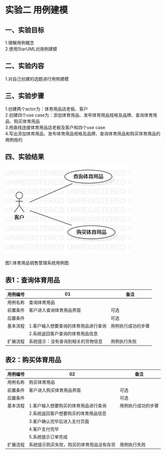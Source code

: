 # 实验二 用例建模

## 一、实验目标

1.理解用例概念  
2.使用StarUML对用例建模

## 二、实验内容

1.对自己创建的选题进行用例建模

## 三、实验步骤

1.创建两个actor为：体育用品店老板、客户  
2.创建四个use case为：添加体育用品、发布体育用品规格及品牌、查询体育用品、购买体育用品  
3.用直线连接体育用品店老板及客户和四个use case  
4.写出添加体育用品、发布体育用品规格及品牌、查询体育用品和购买体育用品的用例规约

## 四、实验结果

![用例图](./model2.jpg)

图1.体育用品销售管理系统用例图


 ## 表1：查询体育用品
 
用例编号 | 01 | 备注
---|---|---
用例名称 | 查询体育用品 |
前置条件 | 客户进入查询体育用品界面 |可选
后置条件 |  |可选
基本流程 | 1.客户输入想要查询的体育用品进行查询 |用例执行成功的步骤
 | |2.系统返回客户查询的体育用品信息
 扩展流程| 系统提示：没有查询到相关的货物信息|用例执行失败
 
## 表2：购买体育用品

用例编号 | 02 | 备注
---|---|---
用例名称 | 购买体育用品 |
前置条件 | 客户进入购买体育用品界面 |可选
后置条件 |  |可选
基本流程 | 1.客户输入想要购买的体育用品进行查询 |用例执行成功的步骤
 | |2.系统返回客户想要购买的体育用品信息
 | |3.客户确认完毕后进入支付页面
 | |4.客户支付完毕
 | |5.系统提示订单完成
 扩展流程| 系统提示购买失败，购买的体育用品没有存货|用例执行失败
